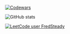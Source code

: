 <!---  - 👋 Hello, I'm Islyam Sagyndyk FredSteady23
- 👀 I'm interested in programming
- 🌱 Now I'm studying to be a frontend react developer
- 💞️I am looking for cooperation for development
- 📫 How to contact me sagyndyk.2002@gmail.com and tg @islyamsagyndyk --->

[![Codewars](https://www.codewars.com/users/Islyam23/badges/large)](https://www.codewars.com/users/Islyam23)

![GitHub stats](https://github-readme-stats.vercel.app/api?username=SSS-23-DEV&show_icons=true&theme=github_dark_dimmed)

[![LeetCode user FredSteady](https://img.shields.io/badge/dynamic/json?style=for-the-badge&labelColor=black&color=%23ffa116&label=Solved&query=solved&url=https%3A%2F%2Fleetcode-badge.vercel.app%2Fapi%2Fusers%2FFredSteady&logo=leetcode&logoColor=yellow)](https://leetcode.com/FredSteady/)

<!--- ![](https://komarev.com/ghpvc/?username=fredsteady23&color=blue&style=for-the-badge)

FredSteady23/FredSteady23 is a ✨ special ✨ repository because its `README.md` (this file) appears on your GitHub profile.
You can click the Preview link to take a look at your changes.
--->


